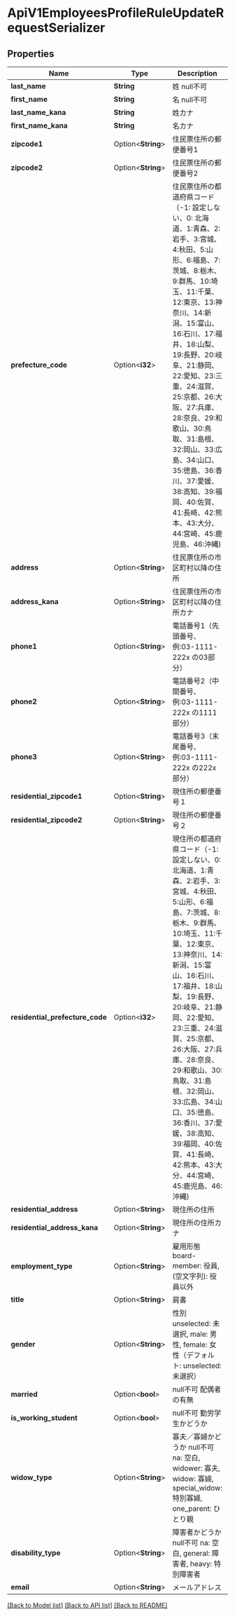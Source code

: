 # ApiV1EmployeesProfileRuleUpdateRequestSerializer

## Properties

Name | Type | Description | Notes
------------ | ------------- | ------------- | -------------
**last_name** | **String** | 姓 null不可 | 
**first_name** | **String** | 名 null不可 | 
**last_name_kana** | **String** | 姓カナ | 
**first_name_kana** | **String** | 名カナ | 
**zipcode1** | Option<**String**> | 住民票住所の郵便番号1 | [optional]
**zipcode2** | Option<**String**> | 住民票住所の郵便番号2 | [optional]
**prefecture_code** | Option<**i32**> | 住民票住所の都道府県コード（-1: 設定しない、0: 北海道、1:青森、2:岩手、3:宮城、4:秋田、5:山形、6:福島、7:茨城、8:栃木、9:群馬、10:埼玉、11:千葉、12:東京、13:神奈川、14:新潟、15:富山、16:石川、17:福井、18:山梨、19:長野、20:岐阜、21:静岡、22:愛知、23:三重、24:滋賀、25:京都、26:大阪、27:兵庫、28:奈良、29:和歌山、30:鳥取、31:島根、32:岡山、33:広島、34:山口、35:徳島、36:香川、37:愛媛、38:高知、39:福岡、40:佐賀、41:長崎、42:熊本、43:大分、44:宮崎、45:鹿児島、46:沖縄) | [optional]
**address** | Option<**String**> | 住民票住所の市区町村以降の住所 | [optional]
**address_kana** | Option<**String**> | 住民票住所の市区町村以降の住所カナ | [optional]
**phone1** | Option<**String**> | 電話番号1（先頭番号、例:03-1111-222x の03部分） | [optional]
**phone2** | Option<**String**> | 電話番号2（中間番号、例:03-1111-222x の1111部分） | [optional]
**phone3** | Option<**String**> | 電話番号3（末尾番号、例:03-1111-222x の222x部分） | [optional]
**residential_zipcode1** | Option<**String**> | 現住所の郵便番号１ | [optional]
**residential_zipcode2** | Option<**String**> | 現住所の郵便番号２ | [optional]
**residential_prefecture_code** | Option<**i32**> | 現住所の都道府県コード（-1: 設定しない、0: 北海道、1:青森、2:岩手、3:宮城、4:秋田、5:山形、6:福島、7:茨城、8:栃木、9:群馬、10:埼玉、11:千葉、12:東京、13:神奈川、14:新潟、15:富山、16:石川、17:福井、18:山梨、19:長野、20:岐阜、21:静岡、22:愛知、23:三重、24:滋賀、25:京都、26:大阪、27:兵庫、28:奈良、29:和歌山、30:鳥取、31:島根、32:岡山、33:広島、34:山口、35:徳島、36:香川、37:愛媛、38:高知、39:福岡、40:佐賀、41:長崎、42:熊本、43:大分、44:宮崎、45:鹿児島、46:沖縄) | [optional]
**residential_address** | Option<**String**> | 現住所の住所 | [optional]
**residential_address_kana** | Option<**String**> | 現住所の住所カナ | [optional]
**employment_type** | Option<**String**> | 雇用形態 board-member: 役員, (空文字列): 役員以外 | [optional]
**title** | Option<**String**> | 肩書 | [optional]
**gender** | Option<**String**> | 性別　unselected: 未選択, male: 男性, female: 女性（デフォルト: unselected: 未選択） | [optional]
**married** | Option<**bool**> | null不可 配偶者の有無 | [optional]
**is_working_student** | Option<**bool**> | null不可 勤労学生かどうか | [optional]
**widow_type** | Option<**String**> | 寡夫／寡婦かどうか null不可 na: 空白, widower: 寡夫, widow: 寡婦, special_widow: 特別寡婦, one_parent: ひとり親 | [optional]
**disability_type** | Option<**String**> | 障害者かどうか null不可 na: 空白, general: 障害者, heavy: 特別障害者 | [optional]
**email** | Option<**String**> | メールアドレス | [optional]

[[Back to Model list]](../README.md#documentation-for-models) [[Back to API list]](../README.md#documentation-for-api-endpoints) [[Back to README]](../README.md)


